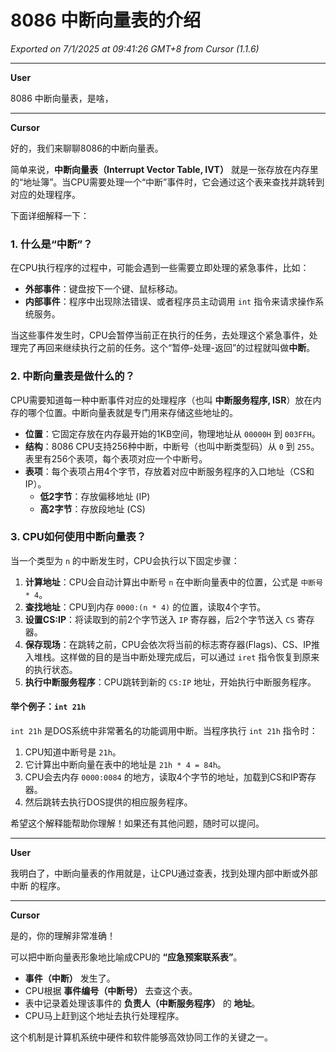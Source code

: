 # 8086 中断向量表的介绍
_Exported on 7/1/2025 at 09:41:26 GMT+8 from Cursor (1.1.6)_

---

**User**

8086 中断向量表，是啥，

---

**Cursor**

好的，我们来聊聊8086的中断向量表。

简单来说，**中断向量表（Interrupt Vector Table, IVT）** 就是一张存放在内存里的“地址簿”。当CPU需要处理一个“中断”事件时，它会通过这个表来查找并跳转到对应的处理程序。

下面详细解释一下：

### 1. 什么是“中断”？

在CPU执行程序的过程中，可能会遇到一些需要立即处理的紧急事件，比如：
*   **外部事件**：键盘按下一个键、鼠标移动。
*   **内部事件**：程序中出现除法错误、或者程序员主动调用 `int` 指令来请求操作系统服务。

当这些事件发生时，CPU会暂停当前正在执行的任务，去处理这个紧急事件，处理完了再回来继续执行之前的任务。这个“暂停-处理-返回”的过程就叫做**中断**。

### 2. 中断向量表是做什么的？

CPU需要知道每一种中断事件对应的处理程序（也叫 **中断服务程序, ISR**）放在内存的哪个位置。中断向量表就是专门用来存储这些地址的。

*   **位置**：它固定存放在内存最开始的1KB空间，物理地址从 `00000H` 到 `003FFH`。
*   **结构**：8086 CPU支持256种中断，中断号（也叫中断类型码）从 `0` 到 `255`。表里有256个表项，每个表项对应一个中断号。
*   **表项**：每个表项占用4个字节，存放着对应中断服务程序的入口地址（CS和IP）。
    *   **低2字节**：存放偏移地址 (IP)
    *   **高2字节**：存放段地址 (CS)



### 3. CPU如何使用中断向量表？

当一个类型为 `n` 的中断发生时，CPU会执行以下固定步骤：

1.  **计算地址**：CPU会自动计算出中断号 `n` 在中断向量表中的位置，公式是 `中断号 * 4`。
2.  **查找地址**：CPU到内存 `0000:(n * 4)` 的位置，读取4个字节。
3.  **设置CS:IP**：将读取到的前2个字节送入 `IP` 寄存器，后2个字节送入 `CS` 寄存器。
4.  **保存现场**：在跳转之前，CPU会依次将当前的标志寄存器(Flags)、CS、IP推入堆栈。这样做的目的是当中断处理完成后，可以通过 `iret` 指令恢复到原来的执行状态。
5.  **执行中断服务程序**：CPU跳转到新的 `CS:IP` 地址，开始执行中断服务程序。

#### 举个例子：`int 21h`

`int 21h` 是DOS系统中非常著名的功能调用中断。当程序执行 `int 21h` 指令时：
1.  CPU知道中断号是 `21h`。
2.  它计算出中断向量在表中的地址是 `21h * 4 = 84h`。
3.  CPU会去内存 `0000:0084` 的地方，读取4个字节的地址，加载到CS和IP寄存器。
4.  然后跳转去执行DOS提供的相应服务程序。

希望这个解释能帮助你理解！如果还有其他问题，随时可以提问。

---

**User**

我明白了，中断向量表的作用就是，让CPU通过查表，找到处理内部中断或外部中断 的程序。

---

**Cursor**

是的，你的理解非常准确！

可以把中断向量表形象地比喻成CPU的 **“应急预案联系表”**。

*   **事件（中断）** 发生了。
*   CPU根据 **事件编号（中断号）** 去查这个表。
*   表中记录着处理该事件的 **负责人（中断服务程序）** 的 **地址**。
*   CPU马上赶到这个地址去执行处理程序。

这个机制是计算机系统中硬件和软件能够高效协同工作的关键之一。

